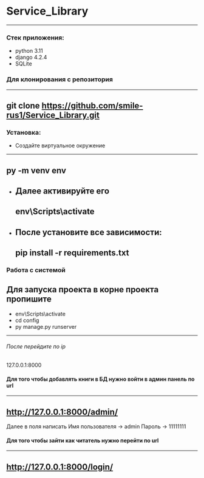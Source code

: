 # Service_Library
---
### Стек приложения:
  * python 3.11
  * django 4.2.4
  * SQLite

### Для клонирования с репозитория
---
__git clone https://github.com/smile-rus1/Service_Library.git__
---
### Установка:
 * Создайте виртуальное окружение
  ---
  py -m venv env
  ---
* Далее активируйте его
  ---
  env\Scripts\activate
  ---
* После установите все зависимости:
  ---
  pip install -r requirements.txt
  ---
### Работа с системой
Для запуска проекта в корне проекта пропишите
---
* env\Scripts\activate
* cd config
* py manage.py runserver
---
###### После перейдите по ip 
127.0.0.1:8000

#### Для того чтобы добавлять книги в БД нужно войти в админ панель по url
---
http://127.0.0.1:8000/admin/
---
Далее в поля написать 
Имя пользователя -> admin
Пароль -> 11111111
#### Для того чтобы зайти как читатель нужно перейти по url
---
http://127.0.0.1:8000/login/
---
